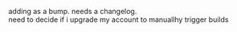 adding as a bump.  needs a changelog.   
need to decide if i upgrade my account to manuallhy trigger builds